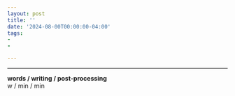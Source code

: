```yaml
---
layout: post
title: ''
date: '2024-08-00T00:00:00-04:00'
tags:
- 
- 

--- 
```





---



<!-- &#042; = asterisk -->
<!-- &#039; = single quote '-->

**words / writing / post-processing**  
w / min / min
